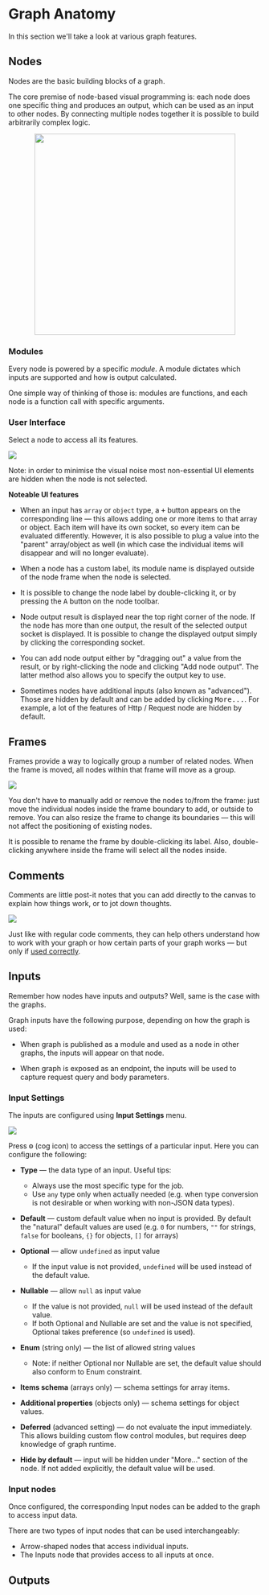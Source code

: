 # Graph Anatomy

In this section we'll take a look at various graph features.

## Nodes

Nodes are the basic building blocks of a graph.

The core premise of node-based visual programming is: each node does one specific thing and produces an output, which can be used as an input to other nodes. By connecting multiple nodes together it is possible to build arbitrarily complex logic.

<figure style="display: flex; justify-content: center">
    <img src="../images/node-io.png" width="400">
</figure>

### Modules

Every node is powered by a specific _module_. A module dictates which inputs are supported and how is output calculated.

One simple way of thinking of those is: modules are functions, and each node is a function call with specific arguments.

### User Interface

Select a node to access all its features.

![](../images/node-ui.png)

Note: in order to minimise the visual noise most non-essential UI elements are hidden when the node is not selected.

**Noteable UI features**

- When an input has <code style="color: var(--color-type-array-alt)">array</code> or <code style="color: var(--color-type-object-alt)">object</code> type, a <kbd>+</kbd> button appears on the corresponding line — this allows adding one or more items to that array or object. Each item will have its own socket, so every item can be evaluated differently. However, it is also possible to plug a value into the "parent" array/object as well (in which case the individual items will disappear and will no longer evaluate).

- When a node has a custom label, its module name is displayed outside of the node frame when the node is selected.

- It is possible to change the node label by double-clicking it, or by pressing the <kbd>A</kbd> button on the node toolbar.

- Node output result is displayed near the top right corner of the node. If the node has more than one output, the result of the selected output socket is displayed. It is possible to change the displayed output simply by clicking the corresponding socket.

- You can add node output either by "dragging out" a value from the result, or by right-clicking the node and clicking "Add node output". The latter method also allows you to specify the output key to use.

- Sometimes nodes have additional inputs (also known as "advanced"). Those are hidden by default and can be added by clicking <kbd>More...</kbd>. For example, a lot of the features of Http / Request node are hidden by default.

## Frames

Frames provide a way to logically group a number of related nodes. When the frame is moved, all nodes within that frame will move as a group.

![](../images/frame.gif)

You don't have to manually add or remove the nodes to/from the frame: just move the individual nodes inside the frame boundary to add, or outside to remove. You can also resize the frame to change its boundaries — this will not affect the positioning of existing nodes.

It is possible to rename the frame by double-clicking its label. Also, double-clicking anywhere inside the frame will select all the nodes inside.

## Comments

Comments are little post-it notes that you can add directly to the canvas to explain how things work, or to jot down thoughts.

![](../images/comment.png)

Just like with regular code comments, they can help others understand how to work with your graph or how certain parts of your graph works — but only if [used correctly](https://stackoverflow.blog/2021/12/23/best-practices-for-writing-code-comments).

## Inputs

Remember how nodes have inputs and outputs? Well, same is the case with the graphs.

Graph inputs have the following purpose, depending on how the graph is used:

- When graph is published as a module and used as a node in other graphs, the inputs will appear on that node.

- When graph is exposed as an endpoint, the inputs will be used to capture request query and body parameters.

### Input Settings

The inputs are configured using **Input Settings** menu.

![](../images/inputs.gif)

Press <kbd>⚙️</kbd> (cog icon) to access the settings of a particular input. Here you can configure the following:

- **Type** — the data type of an input. Useful tips:

    - Always use the most specific type for the job.
    - Use `any` type only when actually needed (e.g. when type conversion is not desirable or when working with non-JSON data types).

- **Default** — custom default value when no input is provided. By default the "natural" default values are used (e.g. `0` for numbers, `""` for strings, `false` for booleans, `{}` for objects, `[]` for arrays)

- **Optional** — allow `undefined` as input value

    - If the input value is not provided, `undefined` will be used instead of the default value.

- **Nullable** — allow `null` as input value

    - If the value is not provided, `null` will be used instead of the default value.
    - If both Optional and Nullable are set and the value is not specified, Optional takes preference (so `undefined` is used).

- **Enum** (string only) — the list of allowed string values

    - Note: if neither Optional nor Nullable are set, the default value should also conform to Enum constraint.

- **Items schema** (arrays only) — schema settings for array items.

- **Additional properties** (objects only) — schema settings for object values.

- **Deferred** (advanced setting) — do not evaluate the input immediately. This allows building custom flow control modules, but requires deep knowledge of graph runtime.

- **Hide by default** — input will be hidden under "More..." section of the node. If not added explicitly, the default value will be used.

### Input nodes

Once configured, the corresponding Input nodes can be added to the graph to access input data.

There are two types of input nodes that can be used interchangeably:

- Arrow-shaped nodes that access individual inputs.
- The Inputs node that provides access to all inputs at once.

## Outputs
